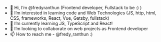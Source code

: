 - 👋 Hi, I’m @fredyranthun (Frontend developer, Fullstack to be :) )
- 👀 I’m interested in learning code and Web Technologies (JS, http, html, CSS, frameworks, React, Vue, Gatsby, fullstack)
- 🌱 I’m currently learning JS, TypeScript and React!
- 💞️ I’m looking to collaborate on web projects as Frontend developer
- 📫 How to reach me - @fredy_ranthun :)

<!---
fredyranthun/fredyranthun is a ✨ special ✨ repository because its `README.md` (this file) appears on your GitHub profile.
You can click the Preview link to take a look at your changes.
--->
